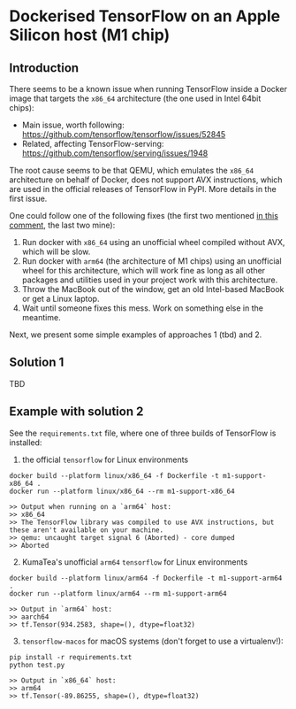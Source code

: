 # Dockerised TensorFlow on an Apple Silicon host (M1 chip)

## Introduction

There seems to be a known issue when running TensorFlow inside a Docker image that targets the `x86_64` architecture (the
one used in Intel 64bit chips):

- Main issue, worth following: https://github.com/tensorflow/tensorflow/issues/52845
- Related, affecting TensorFlow-serving: https://github.com/tensorflow/serving/issues/1948

The root cause seems to be that QEMU, which emulates the `x86_64` architecture on behalf of Docker, does not support AVX
instructions, which are used in the official releases of TensorFlow in PyPI. More details in the first issue.

One could follow one of the following fixes (the first two
mentioned [in this comment](https://github.com/tensorflow/tensorflow/issues/52845#issuecomment-1025015276), the last two
mine):

1. Run docker with `x86_64` using an unofficial wheel compiled without AVX, which will be slow.
2. Run docker with `arm64` (the architecture of M1 chips) using an unofficial wheel for this architecture, which will
   work fine as long as all other packages and utilities used in your project work with this architecture.
3. Throw the MacBook out of the window, get an old Intel-based MacBook or get a Linux laptop.
4. Wait until someone fixes this mess. Work on something else in the meantime.

Next, we present some simple examples of approaches 1 (tbd) and 2.

## Solution 1

TBD

## Example with solution 2

See the `requirements.txt` file, where one of three builds of TensorFlow is installed:

1. the official `tensorflow` for Linux environments

```
docker build --platform linux/x86_64 -f Dockerfile -t m1-support-x86_64 .
docker run --platform linux/x86_64 --rm m1-support-x86_64

>> Output when running on a `arm64` host:
>> x86_64
>> The TensorFlow library was compiled to use AVX instructions, but these aren't available on your machine.
>> qemu: uncaught target signal 6 (Aborted) - core dumped
>> Aborted
```

2. KumaTea's unofficial `arm64` `tensorflow` for Linux environments

```
docker build --platform linux/arm64 -f Dockerfile -t m1-support-arm64 .
docker run --platform linux/arm64 --rm m1-support-arm64

>> Output in `arm64` host:
>> aarch64
>> tf.Tensor(934.2583, shape=(), dtype=float32)
```

3. `tensorflow-macos` for macOS systems (don't forget to use a virtualenv!):

```
pip install -r requirements.txt
python test.py

>> Output in `x86_64` host:
>> arm64
>> tf.Tensor(-89.86255, shape=(), dtype=float32)
```